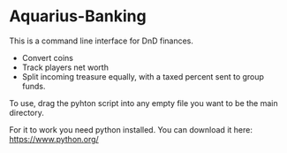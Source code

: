 # Aquarius-Banking
This is a command line interface for DnD finances. 

- Convert coins
- Track players net worth 
- Split incoming treasure equally, with a taxed percent sent to group funds.

To use, drag the pyhton script into any empty file you want to be the main directory.

For it to work you need python installed. You can download it here: https://www.python.org/
